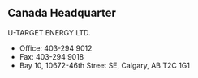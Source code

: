 ## Canada Headquarter 

U-TARGET ENERGY LTD.
- <i class="fa fa-phone"></i> Office: 403-294 9012
- <i class="fa fa-fax"></i> Fax: 403-294 9018 
- <i class="fa fa-map-marker"></i> Bay 10, 10672-46th Street SE, Calgary, AB T2C 1G1


